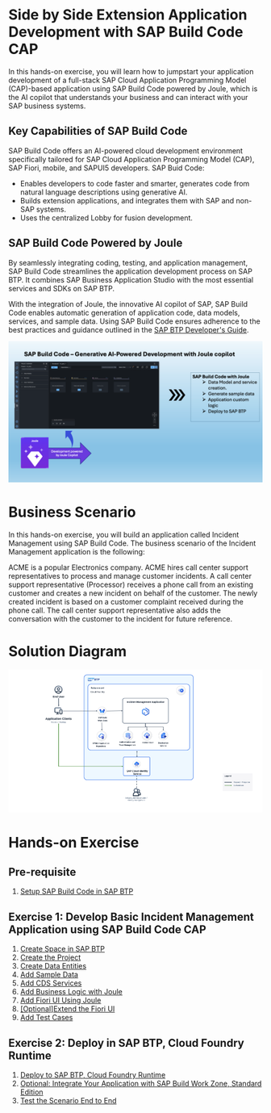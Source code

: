 # Side by Side Extension Application Development with SAP Build Code CAP

In this hands-on exercise, you will learn how to jumpstart your application development of a full-stack SAP Cloud Application Programming Model (CAP)-based application using SAP Build Code powered by Joule, which is the AI copilot that understands your business and can interact with your SAP business systems.


## Key Capabilities of SAP Build Code

SAP Build Code offers an AI-powered cloud development environment specifically tailored for SAP Cloud Application Programming Model (CAP), SAP Fiori, mobile, and SAPUI5 developers. SAP Buid Code:
- Enables developers to code faster and smarter, generates code from natural language descriptions using generative AI.
- Builds extension applications, and integrates them with SAP and non-SAP systems.
- Uses the centralized Lobby for fusion development.

## SAP Build Code Powered by Joule

By seamlessly integrating coding, testing, and application management, SAP Build Code streamlines the application development process on SAP BTP. It combines SAP Business Application Studio with the most essential services and SDKs on SAP BTP.

With the integration of Joule, the innovative AI copilot of SAP, SAP Build Code enables automatic generation of application code, data models, services, and sample data. Using SAP Build Code ensures adherence to the best practices and guidance outlined in the [SAP BTP Developer's Guide](https://help.sap.com/docs/btp/btp-developers-guide/btp-developers-guide?version=Cloud).

![build code with joule](images/build-code.png)

# Business Scenario

In this hands-on exercise, you will build an application called Incident Management using SAP Build Code. The business scenario of the Incident Management application is the following:

ACME is a popular Electronics company. ACME hires call center support representatives to process and manage customer incidents. A call center support representative (Processor) receives a phone call from an existing customer and creates a new incident on behalf of the customer. The newly created incident is based on a customer complaint received during the phone call. The call center support representative also adds the conversation with the customer to the incident for future reference.

# Solution Diagram

![Solution Diagram](images/Solution-Diagram.png)

# Hands-on Exercise

## Pre-requisite

1. [Setup SAP Build Code in SAP BTP](https://developers.sap.com/tutorials/build-code-setup..html)

## Exercise 1: Develop Basic Incident Management Application using SAP Build Code CAP

1. [Create Space in SAP BTP](./document/create-space.md)
2. [Create the Project](./document/create-full-stack-project.md)
3. [Create Data Entities](./document/create-data-entities.md)
4. [Add Sample Data](./document/enhance-sample-data.md)
5. [Add CDS Services](./document/generate-service.md)
6. [Add Business Logic with Joule](./document/custom-logic.md)
7. [Add Fiori UI Using Joule](./document/fiori-ui.md)
8. [[Optional]Extend the Fiori UI](./document/extend-fiori-ui.md)
9. [Add Test Cases](./document/testcase.md)

## Exercise 2: Deploy in SAP BTP, Cloud Foundry Runtime

1. [Deploy to SAP BTP, Cloud Foundry Runtime](./document/deploy-cf.md)
2. [Optional: Integrate Your Application with SAP Build Work Zone, Standard Edition](./document/integrate-workzone.md) 
3. [Test the Scenario End to End](./document/e2e-testing.md)
